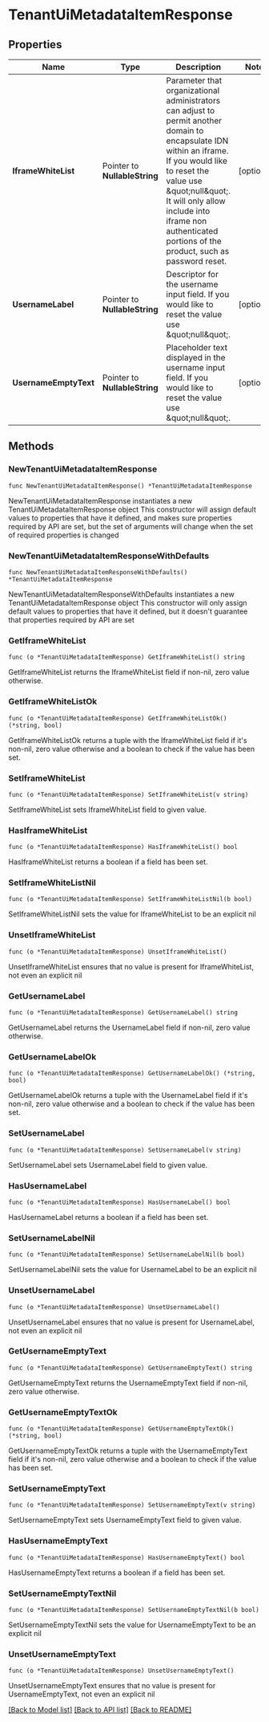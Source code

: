 # TenantUiMetadataItemResponse

## Properties

Name | Type | Description | Notes
------------ | ------------- | ------------- | -------------
**IframeWhiteList** | Pointer to **NullableString** | Parameter that organizational administrators can adjust to permit another domain to encapsulate IDN within an iframe. If you would like to reset the value use \&quot;null\&quot;. It will only allow include into iframe non authenticated portions of the product, such as password reset. | [optional] 
**UsernameLabel** | Pointer to **NullableString** | Descriptor for the username input field. If you would like to reset the value use \&quot;null\&quot;. | [optional] 
**UsernameEmptyText** | Pointer to **NullableString** | Placeholder text displayed in the username input field. If you would like to reset the value use \&quot;null\&quot;. | [optional] 

## Methods

### NewTenantUiMetadataItemResponse

`func NewTenantUiMetadataItemResponse() *TenantUiMetadataItemResponse`

NewTenantUiMetadataItemResponse instantiates a new TenantUiMetadataItemResponse object
This constructor will assign default values to properties that have it defined,
and makes sure properties required by API are set, but the set of arguments
will change when the set of required properties is changed

### NewTenantUiMetadataItemResponseWithDefaults

`func NewTenantUiMetadataItemResponseWithDefaults() *TenantUiMetadataItemResponse`

NewTenantUiMetadataItemResponseWithDefaults instantiates a new TenantUiMetadataItemResponse object
This constructor will only assign default values to properties that have it defined,
but it doesn't guarantee that properties required by API are set

### GetIframeWhiteList

`func (o *TenantUiMetadataItemResponse) GetIframeWhiteList() string`

GetIframeWhiteList returns the IframeWhiteList field if non-nil, zero value otherwise.

### GetIframeWhiteListOk

`func (o *TenantUiMetadataItemResponse) GetIframeWhiteListOk() (*string, bool)`

GetIframeWhiteListOk returns a tuple with the IframeWhiteList field if it's non-nil, zero value otherwise
and a boolean to check if the value has been set.

### SetIframeWhiteList

`func (o *TenantUiMetadataItemResponse) SetIframeWhiteList(v string)`

SetIframeWhiteList sets IframeWhiteList field to given value.

### HasIframeWhiteList

`func (o *TenantUiMetadataItemResponse) HasIframeWhiteList() bool`

HasIframeWhiteList returns a boolean if a field has been set.

### SetIframeWhiteListNil

`func (o *TenantUiMetadataItemResponse) SetIframeWhiteListNil(b bool)`

 SetIframeWhiteListNil sets the value for IframeWhiteList to be an explicit nil

### UnsetIframeWhiteList
`func (o *TenantUiMetadataItemResponse) UnsetIframeWhiteList()`

UnsetIframeWhiteList ensures that no value is present for IframeWhiteList, not even an explicit nil
### GetUsernameLabel

`func (o *TenantUiMetadataItemResponse) GetUsernameLabel() string`

GetUsernameLabel returns the UsernameLabel field if non-nil, zero value otherwise.

### GetUsernameLabelOk

`func (o *TenantUiMetadataItemResponse) GetUsernameLabelOk() (*string, bool)`

GetUsernameLabelOk returns a tuple with the UsernameLabel field if it's non-nil, zero value otherwise
and a boolean to check if the value has been set.

### SetUsernameLabel

`func (o *TenantUiMetadataItemResponse) SetUsernameLabel(v string)`

SetUsernameLabel sets UsernameLabel field to given value.

### HasUsernameLabel

`func (o *TenantUiMetadataItemResponse) HasUsernameLabel() bool`

HasUsernameLabel returns a boolean if a field has been set.

### SetUsernameLabelNil

`func (o *TenantUiMetadataItemResponse) SetUsernameLabelNil(b bool)`

 SetUsernameLabelNil sets the value for UsernameLabel to be an explicit nil

### UnsetUsernameLabel
`func (o *TenantUiMetadataItemResponse) UnsetUsernameLabel()`

UnsetUsernameLabel ensures that no value is present for UsernameLabel, not even an explicit nil
### GetUsernameEmptyText

`func (o *TenantUiMetadataItemResponse) GetUsernameEmptyText() string`

GetUsernameEmptyText returns the UsernameEmptyText field if non-nil, zero value otherwise.

### GetUsernameEmptyTextOk

`func (o *TenantUiMetadataItemResponse) GetUsernameEmptyTextOk() (*string, bool)`

GetUsernameEmptyTextOk returns a tuple with the UsernameEmptyText field if it's non-nil, zero value otherwise
and a boolean to check if the value has been set.

### SetUsernameEmptyText

`func (o *TenantUiMetadataItemResponse) SetUsernameEmptyText(v string)`

SetUsernameEmptyText sets UsernameEmptyText field to given value.

### HasUsernameEmptyText

`func (o *TenantUiMetadataItemResponse) HasUsernameEmptyText() bool`

HasUsernameEmptyText returns a boolean if a field has been set.

### SetUsernameEmptyTextNil

`func (o *TenantUiMetadataItemResponse) SetUsernameEmptyTextNil(b bool)`

 SetUsernameEmptyTextNil sets the value for UsernameEmptyText to be an explicit nil

### UnsetUsernameEmptyText
`func (o *TenantUiMetadataItemResponse) UnsetUsernameEmptyText()`

UnsetUsernameEmptyText ensures that no value is present for UsernameEmptyText, not even an explicit nil

[[Back to Model list]](../README.md#documentation-for-models) [[Back to API list]](../README.md#documentation-for-api-endpoints) [[Back to README]](../README.md)


